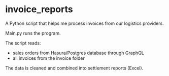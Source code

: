 # invoice_reports

A Python script that helps me process invoices from our logistics providers.

Main.py runs the program.

The script reads:

- sales orders from Hasura/Postgres database through GraphQL
- all invoices from the invoice folder

The data is cleaned and combined into settlement reports (Excel).
